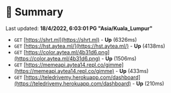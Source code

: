 # 📖 Summary
Last updated: **18/4/2022, 6:03:01 PG "Asia/Kuala_Lumpur"**

- `GET` [https://shrt.ml](https://shrt.ml) - **Up** (6326ms)
- `GET` [https://hst.aytea.ml/](https://hst.aytea.ml/) - **Up** (4138ms)
- `GET` [https://color.aytea.ml/4b31d6.png](https://color.aytea.ml/4b31d6.png) - **Up** (1506ms)
- `GET` [https://memeapi.aytea14.repl.co/gimme](https://memeapi.aytea14.repl.co/gimme) - **Up** (433ms)
- `GET` [https://teledrivemy.herokuapp.com/dashboard](https://teledrivemy.herokuapp.com/dashboard) - **Up** (210ms)
